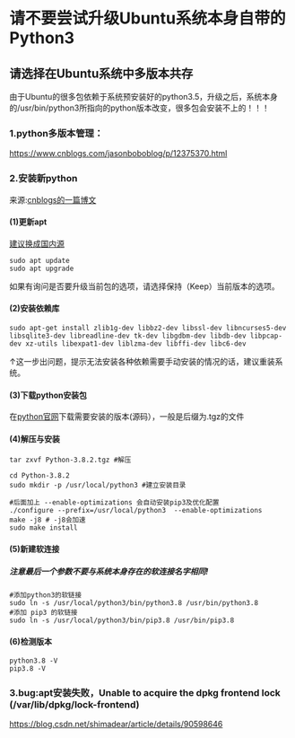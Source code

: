 # 请不要尝试升级Ubuntu系统本身自带的Python3
## 请选择在Ubuntu系统中多版本共存
由于Ubuntu的很多包依赖于系统预安装好的python3.5，升级之后，系统本身的/usr/bin/python3所指向的python版本改变，很多包会安装不上的！！！
<br />
### 1.python多版本管理：
https://www.cnblogs.com/jasonboboblog/p/12375370.html
### 2.安装新python
来源:[cnblogs的一篇博文](https://www.cnblogs.com/jsdy/p/12694908.html)
#### (1)更新apt
[建议换成国内源](https://github.com/meisa233/Working_Notes/blob/main/Latest_apt_sources_in_China.md)
```
sudo apt update
sudo apt upgrade
```
如果有询问是否要升级当前包的选项，请选择保持（Keep）当前版本的选项。
#### (2)安装依赖库
```
sudo apt-get install zlib1g-dev libbz2-dev libssl-dev libncurses5-dev libsqlite3-dev libreadline-dev tk-dev libgdbm-dev libdb-dev libpcap-dev xz-utils libexpat1-dev liblzma-dev libffi-dev libc6-dev
```
↑这一步出问题，提示无法安装各种依赖需要手动安装的情况的话，建议重装系统。
#### (3)下载python安装包
在[python官网](https://www.python.org/downloads/)下载需要安装的版本(源码），一般是后缀为.tgz的文件
#### (4)解压与安装
```
tar zxvf Python-3.8.2.tgz #解压
```
```
cd Python-3.8.2
sudo mkdir -p /usr/local/python3 #建立安装目录

#后面加上 --enable-optimizations 会自动安装pip3及优化配置
./configure --prefix=/usr/local/python3  --enable-optimizations
make -j8 # -j8会加速
sudo make install
```
#### (5)新建软连接
##### 注意最后一个参数不要与系统本身存在的软连接名字相同!
```
#添加python3的软链接
sudo ln -s /usr/local/python3/bin/python3.8 /usr/bin/python3.8
#添加 pip3 的软链接
sudo ln -s /usr/local/python3/bin/pip3.8 /usr/bin/pip3.8
```
#### (6)检测版本
```
python3.8 -V
pip3.8 -V
```

### 3.bug:apt安装失败，Unable to acquire the dpkg frontend lock (/var/lib/dpkg/lock-frontend)
https://blog.csdn.net/shimadear/article/details/90598646
